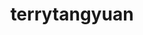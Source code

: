 ---
title: terrytangyuan
github: https://github.com/terrytangyuan
mode: dark
transition: 1s
score: 67.3
archetype:
- Minimalistic
---